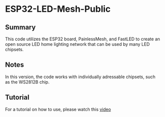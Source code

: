 # ESP32-LED-Mesh-Public
 
## Summary
This code utilizes the ESP32 board, PainlessMesh, and FastLED to create an open source LED home lighting network that can be used by many LED chipsets.

## Notes
In this version, the code works with individually adressable chipsets, such as the WS2812B chip. 

## Tutorial
For a tutorial on how to use, please watch this [video](https://www.youtube.com)
